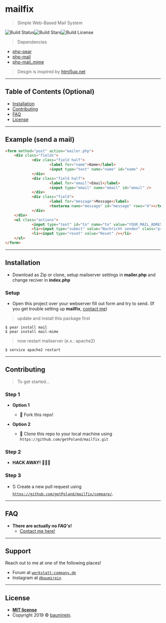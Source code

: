 # mailfix
> Simple Web-Based Mail System

![Build Status](https://img.shields.io/github/issues/getPoland/mailfix.svg?style=flat-square)![Build Stars](https://img.shields.io/github/stars/getPoland/mailfix.svg?style=flat-square)![Build License](https://img.shields.io/github/license/getPoland/mailfix.svg?style=flat-square)




> Dependencies

- <a href="https://pear.php.net">php-pear</a>
- <a href="https://pear.php.net/package/Mail/">php-mail</a>
- <a href="https://pear.php.net/package/Mail_Mime/">php-mail_mime</a>

> Desgin is inspired by <a href="https://html5up.net">html5up.net</a>

---

## Table of Contents (Optional)

- [Installation](#installation)
- [Contributing](#contributing)
- [FAQ](#faq)
- [License](#license)


---

## Example (send a mail)

```html
<form method="post" action="mailer.php">
    <div class="fields">
            <div class="field half">
                    <label for="name">Name</label>
                    <input type="text" name="name" id="name" />
            </div>
            <div class="field half">
                    <label for="email">Email</label>
                    <input type="email" name="email" id="email" />
            </div>
            <div class="field">
                    <label for="message">Message</label>
                    <textarea name="message" id="message" rows="4"></textarea>
            </div>
    </div>
    <ul class="actions">
            <input type="text" id="to" name="to" value="YOUR_MAIL_ADRESS(RECIVER)" style="display: none"/>
            <li><input type="submit" value="Nachricht senden" class="primary" /></li>
            <li><input type="reset" value="Reset" /></li>
    </ul>
</form>

```

---

## Installation

- Download as Zip or clone, setup mailserver settings in <b>mailer.php</b> and change reciver in <b>index.php</b>

### Setup

- Open this project over your webserver fill out form and try to send. (If you get trouble setting up <b>mailfix</b>, <a href="https://baumirein.de/mailfix">contact me</a>)

> update and install this package first

```shell
$ pear install mail
$ pear install mail-mime
```

> now restart mailserver (e.x.: apache2)

```shell
$ service apache2 restart
```

---
## Contributing

> To get started...

### Step 1

- **Option 1**
    - 🍴 Fork this repo!

- **Option 2**
    - 👯 Clone this repo to your local machine using `https://github.com/getPoland/mailfix.git`

### Step 2

- **HACK AWAY!** 🔨🔨🔨

### Step 3

- 🔃 Create a new pull request using <a href="https://github.com/getPoland/mailfix/compare/" target="_blank">`https://github.com/getPoland/mailfix/compare/`</a>.

---



## FAQ

- **There are actually no *FAQ's*!**
    - <a href="https://baumirein.de/mailfix">Contact me here!</a>

---

## Support

Reach out to me at one of the following places!

- Forum at <a href="https://werkstatt-company.de" target="_blank">`werkstatt-company.de`</a>
- Instagram at <a href="https://instagram.com/baumirein" target="_blank">`@baumirein`</a>

---


## License

- **[MIT license](http://opensource.org/licenses/mit-license.php)**
- Copyright 2019 © <a href="https://baumirein.de" target="_blank">baumirein</a>.
